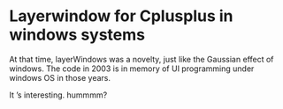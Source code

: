 # Layerwindow for Cplusplus in windows systems


At that time, layerWindows was a novelty, just like the Gaussian effect of windows. 
The code in 2003 is in memory of UI programming under windows OS in those years. 

It ’s interesting. hummmm?
